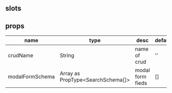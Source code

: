 ## slots

## props

| name | type | desc | default | required |
| ---- | ---- | ---- | ------- | -------- |
| crudName | String | name of crud | '' |  |
| modalFormSchema | Array as PropType<SearchSchema[]> | modal form fieds | [] |  |

